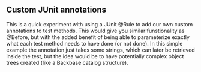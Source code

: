 ## Custom JUnit annotations
This is a quick experiment with using a JUnit @Rule to add our own custom annotations to test methods. This would give you similar funstionality as @Before, but with the added benefit of being able to parameterize exactly what each test method needs to have done (or not done).
In this simple example the annotation just takes some strings, which can later be retrieved inside the test, but the idea would be to have potentially complex object trees created (like a Backbase catalog structure).

